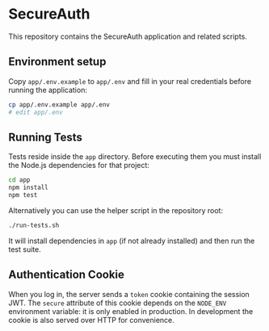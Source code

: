 # SecureAuth

This repository contains the SecureAuth application and related scripts.

## Environment setup

Copy `app/.env.example` to `app/.env` and fill in your real credentials before running the application:

```bash
cp app/.env.example app/.env
# edit app/.env
```

## Running Tests

Tests reside inside the `app` directory. Before executing them you must install the Node.js dependencies for that project:

```bash
cd app
npm install
npm test
```

Alternatively you can use the helper script in the repository root:

```bash
./run-tests.sh
```

It will install dependencies in `app` (if not already installed) and then run the test suite.

## Authentication Cookie

When you log in, the server sends a `token` cookie containing the session JWT. The `secure` attribute of this cookie depends on the `NODE_ENV` environment variable: it is only enabled in production. In development the cookie is also served over HTTP for convenience.
